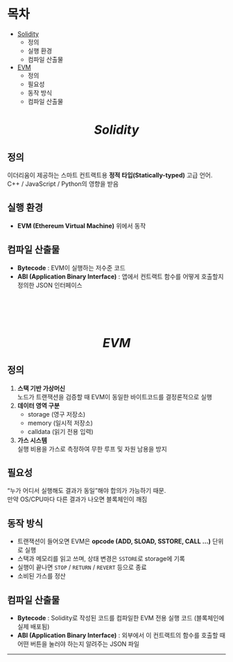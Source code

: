 # 목차
- [Solidity](#solidity)
  - 정의
  - 실행 환경
  - 컴파일 산출물
- [EVM](#evm)
  - 정의
  - 필요성
  - 동작 방식
  - 컴파일 산출물

# $$Solidity$$

## 정의
이더리움이 제공하는 스마트 컨트랙트용 **정적 타입(Statically-typed)** 고급 언어.  
C++ / JavaScript / Python의 영향을 받음

## 실행 환경
- **EVM (Ethereum Virtual Machine)** 위에서 동작

## 컴파일 산출물
- **Bytecode** : EVM이 실행하는 저수준 코드  
- **ABI (Application Binary Interface)** : 앱에서 컨트랙트 함수를 어떻게 호출할지 정의한 JSON 인터페이스
<br><br><br><br><br>
# $$EVM$$

## 정의
1. **스택 기반 가상머신**  
   노드가 트랜잭션을 검증할 때 EVM이 동일한 바이트코드를 결정론적으로 실행
2. **데이터 영역 구분**  
   - storage (영구 저장소)  
   - memory (일시적 저장소)  
   - calldata (읽기 전용 입력)
3. **가스 시스템**  
   실행 비용을 가스로 측정하여 무한 루프 및 자원 남용을 방지

## 필요성
“누가 어디서 실행해도 결과가 동일”해야 합의가 가능하기 때문.  
만약 OS/CPU마다 다른 결과가 나오면 블록체인이 깨짐

## 동작 방식
- 트랜잭션이 들어오면 EVM은 **opcode (ADD, SLOAD, SSTORE, CALL …)** 단위로 실행  
- 스택과 메모리를 읽고 쓰며, 상태 변경은 `SSTORE`로 storage에 기록  
- 실행이 끝나면 `STOP` / `RETURN` / `REVERT` 등으로 종료  
- 소비된 가스를 정산

## 컴파일 산출물
- **Bytecode** : Solidity로 작성된 코드를 컴파일한 EVM 전용 실행 코드 (블록체인에 실제 배포됨)  
- **ABI (Application Binary Interface)** : 외부에서 이 컨트랙트의 함수를 호출할 때 어떤 버튼을 눌러야 하는지 알려주는 JSON 파일



---

